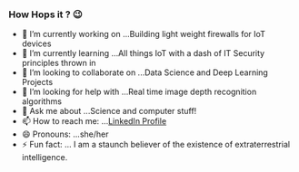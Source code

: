 ### How Hops it ? :wink:

- 🔭 I’m currently working on ...Building light weight firewalls for IoT devices
- 🌱 I’m currently learning ...All things IoT with a dash of IT Security principles thrown in
- 👯 I’m looking to collaborate on ...Data Science and Deep Learning Projects
- 🤔 I’m looking for help with ...Real time image depth recognition algorithms
- 💬 Ask me about ...Science and computer stuff!
- 📫 How to reach me: ...[LinkedIn Profile](https://www.linkedin.com/in/harshita-chadha-1b8576163/)
- 😄 Pronouns: ...she/her
- ⚡ Fun fact: ... I am a staunch believer of the existence of extraterrestrial intelligence.

